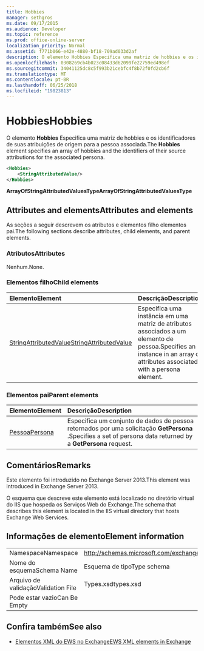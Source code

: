 ```yaml
---
title: Hobbies
manager: sethgros
ms.date: 09/17/2015
ms.audience: Developer
ms.topic: reference
ms.prod: office-online-server
localization_priority: Normal
ms.assetid: f771b066-e42e-4880-bf18-709ad033d2af
description: O elemento Hobbies Especifica uma matriz de hobbies e os identificadores de suas atribuições de origem para a pessoa associada.
ms.openlocfilehash: 0308269cb4b023c08433d62099fe22759ed498ef
ms.sourcegitcommit: 34041125dc8c5f993b21cebfc4f8b72f0fd2cb6f
ms.translationtype: MT
ms.contentlocale: pt-BR
ms.lasthandoff: 06/25/2018
ms.locfileid: "19823813"
---
```

# <a name="hobbies"></a><span data-ttu-id="81e90-103">Hobbies</span><span class="sxs-lookup"><span data-stu-id="81e90-103">Hobbies</span></span>

<span data-ttu-id="81e90-104">O elemento **Hobbies** Especifica uma matriz de hobbies e os identificadores de suas atribuições de origem para a pessoa associada.</span><span class="sxs-lookup"><span data-stu-id="81e90-104">The **Hobbies** element specifies an array of hobbies and the identifiers of their source attributions for the associated persona.</span></span> 
  
```XML
<Hobbies>
    <StringAttributedValue/>
</Hobbies>
```

 <span data-ttu-id="81e90-105">**ArrayOfStringAttributedValuesType**</span><span class="sxs-lookup"><span data-stu-id="81e90-105">**ArrayOfStringAttributedValuesType**</span></span>
## <a name="attributes-and-elements"></a><span data-ttu-id="81e90-106">Attributes and elements</span><span class="sxs-lookup"><span data-stu-id="81e90-106">Attributes and elements</span></span>

<span data-ttu-id="81e90-107">As seções a seguir descrevem os atributos e elementos filho elementos pai.</span><span class="sxs-lookup"><span data-stu-id="81e90-107">The following sections describe attributes, child elements, and parent elements.</span></span>
  
### <a name="attributes"></a><span data-ttu-id="81e90-108">Atributos</span><span class="sxs-lookup"><span data-stu-id="81e90-108">Attributes</span></span>

<span data-ttu-id="81e90-109">Nenhum.</span><span class="sxs-lookup"><span data-stu-id="81e90-109">None.</span></span>
  
### <a name="child-elements"></a><span data-ttu-id="81e90-110">Elementos filho</span><span class="sxs-lookup"><span data-stu-id="81e90-110">Child elements</span></span>

|<span data-ttu-id="81e90-111">**Elemento**</span><span class="sxs-lookup"><span data-stu-id="81e90-111">**Element**</span></span>|<span data-ttu-id="81e90-112">**Descrição**</span><span class="sxs-lookup"><span data-stu-id="81e90-112">**Description**</span></span>|
|:-----|:-----|
|[<span data-ttu-id="81e90-113">StringAttributedValue</span><span class="sxs-lookup"><span data-stu-id="81e90-113">StringAttributedValue</span></span>](stringattributedvalue.md) <br/> |<span data-ttu-id="81e90-114">Especifica uma instância em uma matriz de atributos associados a um elemento de pessoa.</span><span class="sxs-lookup"><span data-stu-id="81e90-114">Specifies an instance in an array of attributes associated with a persona element.</span></span>  <br/> |
   
### <a name="parent-elements"></a><span data-ttu-id="81e90-115">Elementos pai</span><span class="sxs-lookup"><span data-stu-id="81e90-115">Parent elements</span></span>

|<span data-ttu-id="81e90-116">**Elemento**</span><span class="sxs-lookup"><span data-stu-id="81e90-116">**Element**</span></span>|<span data-ttu-id="81e90-117">**Descrição**</span><span class="sxs-lookup"><span data-stu-id="81e90-117">**Description**</span></span>|
|:-----|:-----|
|[<span data-ttu-id="81e90-118">Pessoa</span><span class="sxs-lookup"><span data-stu-id="81e90-118">Persona</span></span>](persona.md) <br/> |<span data-ttu-id="81e90-119">Especifica um conjunto de dados de pessoa retornados por uma solicitação **GetPersona** .</span><span class="sxs-lookup"><span data-stu-id="81e90-119">Specifies a set of persona data returned by a **GetPersona** request.</span></span>  <br/> |
   
## <a name="remarks"></a><span data-ttu-id="81e90-120">Comentários</span><span class="sxs-lookup"><span data-stu-id="81e90-120">Remarks</span></span>

<span data-ttu-id="81e90-121">Este elemento foi introduzido no Exchange Server 2013.</span><span class="sxs-lookup"><span data-stu-id="81e90-121">This element was introduced in Exchange Server 2013.</span></span>
  
<span data-ttu-id="81e90-122">O esquema que descreve este elemento está localizado no diretório virtual do IIS que hospeda os Serviços Web do Exchange.</span><span class="sxs-lookup"><span data-stu-id="81e90-122">The schema that describes this element is located in the IIS virtual directory that hosts Exchange Web Services.</span></span>
  
## <a name="element-information"></a><span data-ttu-id="81e90-123">Informações de elemento</span><span class="sxs-lookup"><span data-stu-id="81e90-123">Element information</span></span>

|||
|:-----|:-----|
|<span data-ttu-id="81e90-124">Namespace</span><span class="sxs-lookup"><span data-stu-id="81e90-124">Namespace</span></span>  <br/> |http://schemas.microsoft.com/exchange/services/2006/types  <br/> |
|<span data-ttu-id="81e90-125">Nome do esquema</span><span class="sxs-lookup"><span data-stu-id="81e90-125">Schema Name</span></span>  <br/> |<span data-ttu-id="81e90-126">Esquema de tipo</span><span class="sxs-lookup"><span data-stu-id="81e90-126">Type schema</span></span>  <br/> |
|<span data-ttu-id="81e90-127">Arquivo de validação</span><span class="sxs-lookup"><span data-stu-id="81e90-127">Validation File</span></span>  <br/> |<span data-ttu-id="81e90-128">Types.xsd</span><span class="sxs-lookup"><span data-stu-id="81e90-128">types.xsd</span></span>  <br/> |
|<span data-ttu-id="81e90-129">Pode estar vazio</span><span class="sxs-lookup"><span data-stu-id="81e90-129">Can Be Empty</span></span>  <br/> ||
   
## <a name="see-also"></a><span data-ttu-id="81e90-130">Confira também</span><span class="sxs-lookup"><span data-stu-id="81e90-130">See also</span></span>



- [<span data-ttu-id="81e90-131">Elementos XML do EWS no Exchange</span><span class="sxs-lookup"><span data-stu-id="81e90-131">EWS XML elements in Exchange</span></span>](ews-xml-elements-in-exchange.md)

